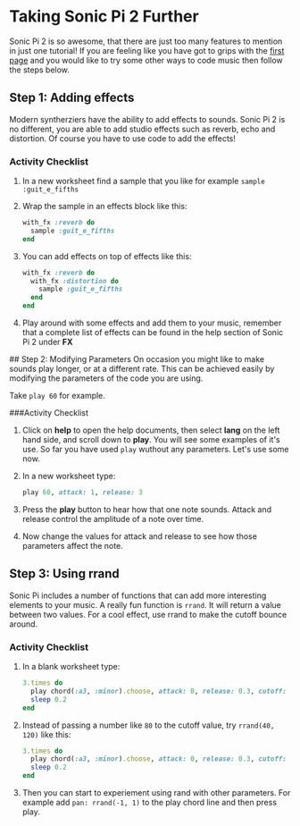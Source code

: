 # Taking Sonic Pi 2 Further

Sonic Pi 2 is so awesome, that there are just too many features to mention in just one tutorial! If you are feeling like you have got to grips with the [first page](worksheet.md) and you would like to try some other ways to code music then follow the steps below.

## Step 1: Adding effects
Modern syntherziers have the ability to add effects to sounds. Sonic Pi 2 is no different, you are able to add studio effects such as reverb, echo and distortion. Of course you have to use code to add the effects!

### Activity Checklist
1. In a new worksheet find a sample that you like for example `sample :guit_e_fifths`
1. Wrap the sample in an effects block like this:
    
    ```ruby
    with_fx :reverb do
      sample :guit_e_fifths
    end
    ```
1. You can add effects on top of effects like this:

    ```ruby
    with_fx :reverb do
      with_fx :distortion do
        sample :guit_e_fifths
      end  
    end
    ```
1. Play around with some effects and add them to your music, remember that a complete list of effects can be found in the help section of Sonic Pi 2 under **FX**

## Step 2: Modifying Parameters
On occasion you might like to make sounds play longer, or at a different rate. This can be achieved easily by modifying the parameters of the code you are using.

Take `play 60` for example. 

###Activity Checklist
1. Click on **help** to open the help documents, then select **lang** on the left hand side, and scroll down to **play**. You will see some examples of it's use. So far you have used `play` wuthout any parameters. Let's use some now.
1. In a new worksheet type:

    ```ruby
    play 60, attack: 1, release: 3
    ```
1. Press the **play** button to hear how that one note sounds. Attack and release control the amplitude of a note over time.
1. Now change the values for attack and release to see how those parameters affect the note.

## Step 3: Using rrand
Sonic Pi includes a number of functions that can add more interesting elements to your music. A really fun function is `rrand`. It will return a value between two values. For a cool effect, use rrand to make the cutoff bounce around.

### Activity Checklist
1. In a blank worksheet type:

    ```ruby
    3.times do
      play chord(:a3, :minor).choose, attack: 0, release: 0.3, cutoff: 80
      sleep 0.2
    end
    ```
    
1. Instead of passing  a number like `80` to the cutoff value, try `rrand(40, 120)` like this:

    ```ruby
    3.times do
      play chord(:a3, :minor).choose, attack: 0, release: 0.3, cutoff: rrand(40, 120)
      sleep 0.2
    end
    ```
1. Then you can start to experiement using rand with other parameters. For example add `pan: rrand(-1, 1)` to the play chord line and then press play.    
